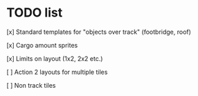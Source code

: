 # TODO list

[x] Standard templates for "objects over track" (footbridge, roof)

[x] Cargo amount sprites

[x] Limits on layout (1x2, 2x2 etc.)

[ ] Action 2 layouts for multiple tiles

[ ] Non track tiles